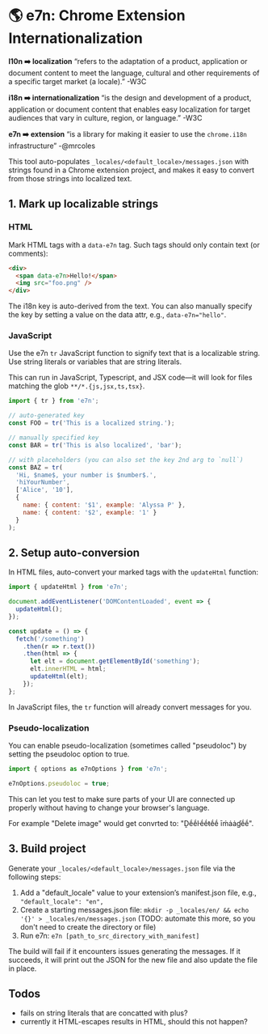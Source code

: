 # 🌎 e7n: Chrome Extension Internationalization

**l10n ➡️ localization** “refers to the adaptation of a product, application or document content to meet the language, cultural and other requirements of a specific target market (a locale).” -W3C

**i18n ➡️ internationalization** “is the design and development of a product, application or document content that enables easy localization for target audiences that vary in culture, region, or language.” -W3C

**e7n ➡️ extension** “is a library for making it easier to use the `chrome.i18n` infrastructure” -@mrcoles

This tool auto-populates `_locales/<default_locale>/messages.json` with strings found in a Chrome extension project, and makes it easy to convert from those strings into localized text.

## 1. Mark up localizable strings

### HTML

Mark HTML tags with a `data-e7n` tag. Such tags should only contain text (or comments):

```html
<div>
  <span data-e7n>Hello!</span>
  <img src="foo.png" />
</div>
```

The i18n key is auto-derived from the text. You can also manually specify the key by setting a value on the data attr, e.g., `data-e7n="hello"`.

### JavaScript

Use the e7n `tr` JavaScript function to signify text that is a localizable string. Use string literals or variables that are string literals.

This can run in JavaScript, Typescript, and JSX code—it will look for files matching the glob `**/*.{js,jsx,ts,tsx}`.

```javascript
import { tr } from 'e7n';

// auto-generated key
const FOO = tr('This is a localized string.');

// manually specified key
const BAR = tr('This is also localized', 'bar');

// with placeholders (you can also set the key 2nd arg to `null`)
const BAZ = tr(
  'Hi, $name$, your number is $number$.',
  'hiYourNumber',
  ['Alice', '10'],
  {
    name: { content: '$1', example: 'Alyssa P' },
    name: { content: '$2', example: '1' }
  }
);
```

## 2. Setup auto-conversion

In HTML files, auto-convert your marked tags with the `updateHtml` function:

```javascript
import { updateHtml } from 'e7n';

document.addEventListener('DOMContentLoaded', event => {
  updateHtml();
});

const update = () => {
  fetch('/something')
    .then(r => r.text())
    .then(html => {
      let elt = document.getElementById('something');
      elt.innerHTML = html;
      updateHtml(elt);
    });
};
```

In JavaScript files, the `tr` function will already convert messages for you.

### Pseudo-localization

You can enable pseudo-localization (sometimes called "pseudoloc") by setting the pseudoloc option to true.

```javascript
import { options as e7nOptions } from 'e7n';

e7nOptions.pseudoloc = true;
```

This can let you test to make sure parts of your UI are connected up properly without having to change your browser's language.

For example "Delete image" would get convrted to: "Ḓḗḗŀḗḗŧḗḗ īḿȧȧɠḗḗ".

## 3. Build project

Generate your `_locales/<default_locale>/messages.json` file via the following steps:

1.  Add a "default_locale" value to your extension’s manifest.json file, e.g., `"default_locale": "en",`
2.  Create a starting messages.json file: `mkdir -p _locales/en/ && echo '{}' > _locales/en/messages.json` (TODO: automate this more, so you don't need to create the directory or file)
3.  Run e7n: `e7n [path_to_src_directory_with_manifest]`

The build will fail if it encounters issues generating the messages. If it succeeds, it will print out the JSON for the new file and also update the file in place.

## Todos

- fails on string literals that are concatted with plus?
- currently it HTML-escapes results in HTML, should this not happen?
